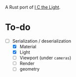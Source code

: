 A Rust port of [I C the Light][i-c-the-light].

# To-do

- [ ] Serialization / deserialization
  - [x] Material
  - [x] Light
  - [ ] Viewport (under `cameras`)
  - [ ] Render
  - [ ] geometry

[i-c-the-light]: https://github.com/9999years/i-c-the-light
